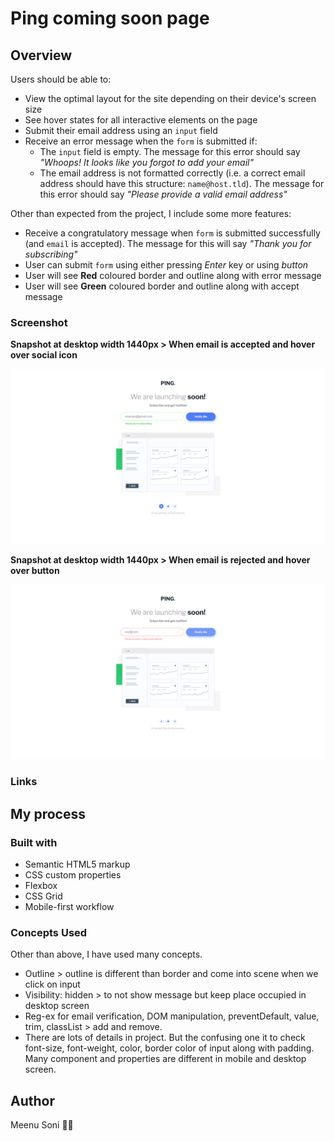 # Ping coming soon page


## Overview

Users should be able to:

- View the optimal layout for the site depending on their device's screen size
- See hover states for all interactive elements on the page
- Submit their email address using an `input` field
- Receive an error message when the `form` is submitted if:
  - The `input` field is empty. The message for this error should say _"Whoops! It looks like you forgot to add your email"_
  - The email address is not formatted correctly (i.e. a correct email address should have this structure: `name@host.tld`). The message for this error should say _"Please provide a valid email address"_

Other than expected from the project, I include some more features:

- Receive a congratulatory message when `form` is submitted successfully (and `email` is accepted). The message for this will say _"Thank you for subscribing"_
- User can submit `form` using either pressing _Enter_ key or using _button_
- User will see **Red** coloured border and outline along with error message
- User will see **Green** coloured border and outline along with accept message

### Screenshot

**Snapshot at desktop width 1440px > When email is accepted and hover over social icon**

![](images/Ping-snap-1.png)

**Snapshot at desktop width 1440px > When email is rejected and hover over button**

![](images/Ping-snap-2.png)

### Links

## My process

### Built with

- Semantic HTML5 markup
- CSS custom properties
- Flexbox
- CSS Grid
- Mobile-first workflow

### Concepts Used

Other than above, I have used many concepts.

- Outline > outline is different than border and come into scene when we click on input
- Visibility: hidden > to not show message but keep place occupied in desktop screen
- Reg-ex for email verification, DOM manipulation, preventDefault, value, trim, classList > add and remove.
- There are lots of details in project. But the confusing one it to check font-size, font-weight, color, border color of input along with padding. Many component and properties are different in mobile and desktop screen.

## Author

Meenu Soni 👨‍💻
